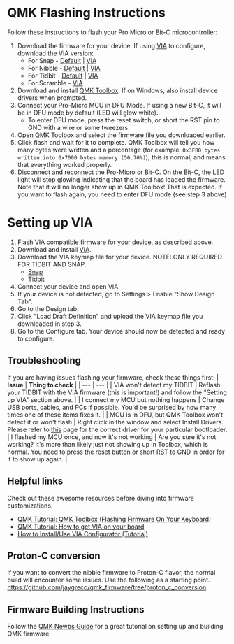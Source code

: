 # QMK Flashing Instructions

Follow these instructions to flash your Pro Micro or Bit-C microcontroller:

1. Download the firmware for your device. If using [VIA](https://caniusevia.com) to configure, download the VIA version:
   - For Snap - [Default](https://github.com/nullbitsco/firmware/releases/download/latest/nullbitsco_snap_default.hex) | [VIA](https://github.com/nullbitsco/firmware/releases/download/latest/nullbitsco_snap_via.hex)
   - For Nibble - [Default](https://github.com/nullbitsco/firmware/releases/download/latest/nullbitsco_nibble_default.hex) | [VIA](https://github.com/nullbitsco/firmware/releases/download/latest/nullbitsco_nibble_via.hex)
   - For Tidbit - [Default](https://github.com/nullbitsco/firmware/releases/download/latest/nullbitsco_tidbit_default.hex) | [VIA](https://github.com/nullbitsco/firmware/releases/download/latest/nullbitsco_tidbit_via.hex)
   - For Scramble - [VIA](https://github.com/nullbitsco/firmware/releases/download/latest/nullbitsco_scramble_via.hex)
1. Download and install [QMK Toolbox](https://github.com/qmk/qmk_toolbox/releases). If on Windows, also install device drivers when prompted.
1. Connect your Pro-Micro MCU in DFU Mode. If using a new Bit-C, it will be in DFU mode by default (LED will glow white).
   - To enter DFU mode, press the reset switch, or short the RST pin to GND with a wire or some tweezers.
1. Open QMK Toolbox and select the firmware file you downloaded earlier.
1. Click flash and wait for it to complete. QMK Toolbox will tell you how many bytes were written and a percentage (for example: `0x3F80 bytes written into 0x7000 bytes memory (56.70%)`); this is normal, and means that everything worked properly.
1. Disconnect and reconnect the Pro-Micro or Bit-C. On the Bit-C, the LED light will stop glowing indicating that the board has loaded the firmware. Note that it will no longer show up in QMK Toolbox! That is expected. If you want to flash again, you need to enter DFU mode (see step 3 above)

# Setting up VIA

1. Flash VIA compatible firmware for your device, as described above.
1. Download and install [VIA](https://caniusevia.com).
1. Download the VIA keymap file for your device. NOTE: ONLY REQUIRED FOR TIDBIT AND SNAP.
   - [Snap](https://raw.githubusercontent.com/nullbitsco/snap/main/keymaps/via/snap.json)
   - [Tidbit](https://raw.githubusercontent.com/the-via/keyboards/ea11ec0ed3afae3feaa4f745ecf20ffab0be59a9/src/nullbitsco/tidbit.json)
3. Connect your device and open VIA.
4. If your device is not detected, go to Settings > Enable "Show Design Tab".
5. Go to the Design tab.
6. Click "Load Draft Definition" and upload the VIA keymap file you downloaded in step 3.
7. Go to the Configure tab. Your device should now be detected and ready to configure.

## <a name="troubleshooting"></a> Troubleshooting

If you are having issues flashing your firmware, check these things first:
| **Issue** | **Thing to check** |
| --- | --- |
| VIA won't detect my TIDBIT | Reflash your TIDBIT with the VIA firmware (this is important!) and follow the "Setting up VIA" section above. |
| I connect my MCU but nothing happens | Change USB ports, cables, and PCs if possible. You'd be surprised by how many times one of these items fixes it. |
| MCU is in DFU, but QMK Toolbox won't detect it or won't flash | Right click in the window and select Install Drivers. Please refer to [this](https://docs.qmk.fm/#/driver_installation_zadig?id=list-of-known-bootloaders) page for the correct driver for your particular bootloader. |
I flashed my MCU once, and now it's not working | Are you sure it's not working? It's more than likely just not showing up in Toolbox, which is normal. You need to press the reset button or short RST to GND in order for it to show up again. |

## <a name="helpful_links"></a> Helpful links

Check out these awesome resources before diving into firmware customizations.

- [QMK Tutorial: QMK Toolbox (Flashing Firmware On Your Keyboard)](https://youtu.be/fuBJbdCFF0Q)
- [QMK Tutorial: How to get VIA on your board](https://youtu.be/lyvf7Yp1z5g)
- [How to Install/Use VIA Configurator (Tutorial)](https://youtu.be/78zVepszCmE)

## <a name="proton_c"></a> Proton-C conversion

If you want to convert the nibble firmware to Proton-C flavor, the normal build will encounter some issues. Use the following as a starting point.
https://github.com/jaygreco/qmk_firmware/tree/proton_c_conversion

## Firmware Building Instructions

Follow the [QMK Newbs Guide](https://docs.qmk.fm/#/newbs) for a great tutorial on setting up and building QMK firmware
